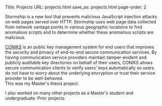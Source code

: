 Title: Projects
URL: projects.html
save_as: projects.html
page-order: 2

<div class="left">
<div class="inner">
<p>
<span class="title">Stormship</span>
is a new tool that prevents malicious JavaScript injection attacks on web pages served over HTTP. Stormship uses web page data collected from network vantage points in various geographic locations to find anomalous scripts and to determine whether these anomalous scripts are malicious.
</p>

<p>
<span class="title"><a class="text-info" href="http://coniks.org">CONIKS</a></span>
is an public key management system for end users that improves the security and privacy of end-to-end secure communication services. By having communication service providers maintain tamper-evident and publicly auditable key directories on behalf of their users, CONIKS allows secure communication clients to verify users' keys automatically so users do not have to worry about the underlying encryption or trust their service provider to be well-behaved.
<br/>
This was my Master's thesis project.
</p>

<p>I also worked on many other projects as a Master's student and undergraduate: <a class="text-info href="old-projects.html">Prior projects</a>
</p>
</div>
</div>